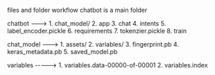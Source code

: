 files and folder workflow
chatbot is a main folder


chatbot ---> 1. chat_model/
              2. app
              3. chat
              4. intents
              5. label_encoder.pickle
              6. requirements
              7. tokenzier.pickle
              8. train


chat_model  ---> 1. assets/
                  2. variables/
                  3. fingerprint.pb
                  4. keras_metadata.pb
                  5. saved_model.pb

variables  -----> 1. variables.data-00000-of-00001
                   2. variables.index
